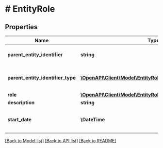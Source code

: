 # # EntityRole

## Properties

Name | Type | Description | Notes
------------ | ------------- | ------------- | -------------
**parent_entity_identifier** | **string** | Identyfikator podmiotu nadrzędnego. | [optional]
**parent_entity_identifier_type** | [**\OpenAPI\Client\Model\EntityRolesParentEntityIdentifierType**](EntityRolesParentEntityIdentifierType.md) | Typ identyfikatora podmiotu nadrzędnego. | [optional]
**role** | [**\OpenAPI\Client\Model\EntityRoleType**](EntityRoleType.md) | Rola. | [optional]
**description** | **string** | Opis. | [optional]
**start_date** | **\DateTime** | Data rozpoczęcia obowiązywania roli. | [optional]

[[Back to Model list]](../../README.md#models) [[Back to API list]](../../README.md#endpoints) [[Back to README]](../../README.md)
